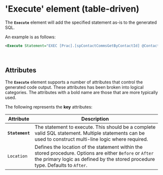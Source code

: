 ﻿# 'Execute' element (table-driven)

The **`Execute`** element will add the specified statement as-is to the generated SQL.

An example is as follows:

```xml
<Execute Statement="EXEC [Prac].[spContactCommsGetByContactId] @ContactId" />
```

<br>

## Attributes

The **`Execute`** element supports a number of attributes that control the generated code output. These attributes has been broken into logical categories. The attributes with a bold name are those that are more typically used.

The following represents the **key** attributes: 

Attribute | Description
-|-
**`Statement`** | The statement to execute. This should be a complete valid SQL statement. Multiple statements can be used to construct multi-line logic where required.
`Location` | Defines the location of the statement within the stored procedure. Options are either `Before` or `After` the primary logic as defined by the stored procedure type. Defaults to `After`. 